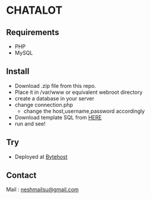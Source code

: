 CHATALOT
========

Requirements
------------
- PHP
- MySQL

Install
-------

- Download .zip file from this repo.
- Place it in /var/www or equivalent webroot directory
- create a database in your server
- change connection.php 
  - change the host,username,password accordingly
- Download template SQL from [HERE](http://tinyurl.com/7rn4h7t)
- run and see!

Try
---
- Deployed at [Bytehost](http://chatalot.byethost15.com/chatalot/)

Contact
-------
Mail : neshmailsu@gmail.com

